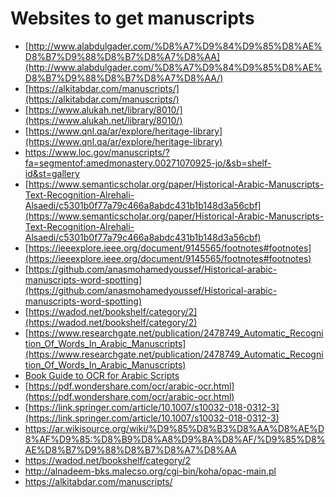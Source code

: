  # Websites to get manuscripts
- [http://www.alabdulgader.com/%D8%A7%D9%84%D9%85%D8%AE%D8%B7%D9%88%D8%B7%D8%A7%D8%AA](http://www.alabdulgader.com/%D8%A7%D9%84%D9%85%D8%AE%D8%B7%D9%88%D8%B7%D8%A7%D8%AA/)
- [https://alkitabdar.com/manuscripts/](https://alkitabdar.com/manuscripts/)
- [https://www.alukah.net/library/8010/](https://www.alukah.net/library/8010/)
- [https://www.qnl.qa/ar/explore/heritage-library](https://www.qnl.qa/ar/explore/heritage-library)
- [https://www.loc.gov/manuscripts/?fa=segmentof:amedmonastery.00271070925-jo/&sb=shelf-id&st=gallery
](https://www.loc.gov/manuscripts/?fa=segmentof:amedmonastery.00271070925-jo/&sb=shelf-id&st=gallery)
- [https://www.semanticscholar.org/paper/Historical-Arabic-Manuscripts-Text-Recognition-Alrehali-Alsaedi/c5301b0f77a79c466a8abdc431b1b148d3a56cbf](https://www.semanticscholar.org/paper/Historical-Arabic-Manuscripts-Text-Recognition-Alrehali-Alsaedi/c5301b0f77a79c466a8abdc431b1b148d3a56cbf)
- [https://ieeexplore.ieee.org/document/9145565/footnotes#footnotes](https://ieeexplore.ieee.org/document/9145565/footnotes#footnotes)
- [https://github.com/anasmohamedyoussef/Historical-arabic-manuscripts-word-spotting](https://github.com/anasmohamedyoussef/Historical-arabic-manuscripts-word-spotting)
- [https://wadod.net/bookshelf/category/2](https://wadod.net/bookshelf/category/2)
- [https://www.researchgate.net/publication/2478749_Automatic_Recognition_Of_Words_In_Arabic_Manuscripts](https://www.researchgate.net/publication/2478749_Automatic_Recognition_Of_Words_In_Arabic_Manuscripts)
- [Book Guide to OCR for Arabic Scripts](https://link.springer.com/book/10.1007/978-1-4471-4072-6)
- [https://pdf.wondershare.com/ocr/arabic-ocr.html](https://pdf.wondershare.com/ocr/arabic-ocr.html)
- [https://link.springer.com/article/10.1007/s10032-018-0312-3](https://link.springer.com/article/10.1007/s10032-018-0312-3)
- https://ar.wikisource.org/wiki/%D9%85%D8%B3%D8%AA%D8%AE%D8%AF%D9%85:%D8%B9%D8%A8%D9%8A%D8%AF/%D9%85%D8%AE%D8%B7%D9%88%D8%B7%D8%A7%D8%AA
- https://wadod.net/bookshelf/category/2
- http://alnadeem-bks.malecso.org/cgi-bin/koha/opac-main.pl
- https://alkitabdar.com/manuscripts/
